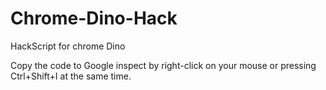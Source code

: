 # Chrome-Dino-Hack
HackScript for chrome Dino

Copy the code to Google inspect by right-click on your mouse or pressing Ctrl+Shift+I at the same time.
